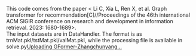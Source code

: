 This code comes from the paper <	Li C, Xia L, Ren X, et al. Graph transformer for recommendation[C]//Proceedings of the 46th international ACM SIGIR conference on research and development in information retrieval. 2023: 1680-1689>.  
The input datasets are in DataHandler. The format is as trnMat.pkl/tstMat.pkl/valMat.pkl, while the processing file is available in solve.py[Uploading GFormer-Zhangchunyang…]()
